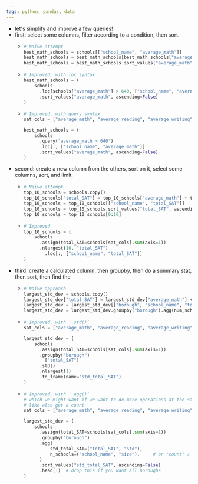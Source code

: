 ```yaml
---
tags: python, pandas, data
---
```


- let's simplify and improve a few queries!
- first: select some columns, filter according to a condition, then sort.
	- ```python
	  # Naive attempt
	  best_math_schools = schools[["school_name", "average_math"]]
	  best_math_schools = best_math_schools[best_math_schools["average_math"] > 600]
	  best_math_schools = best_math_schools.sort_values("average_math", ascending = False)
	  ```
	- ```python
	  # Improved, with loc syntax
	  best_math_schools = (
	      schools
	        .loc[schools["average_math"] > 640, ["school_name", "average_math"]]
	        .sort_values("average_math", ascending=False)
	  )
	  ```
	- ```python
	  # Improved, with query syntax
	  sat_cols = ["average_math", "average_reading", "average_writing"]
	  
	  best_math_schools = (
	      schools
	        .query("average_math > 640")
	        .loc[:, ["school_name", "average_math"]]
	        .sort_values("average_math", ascending=False)
	  )
	  ```
- second: create a new column from the others, sort on it, select some columns, sort, and limit.
	- ```python
	  # Naive attempt
	  top_10_schools = schools.copy()
	  top_10_schools["total_SAT"] = top_10_schools["average_math"] + top_10_schools["average_reading"] + top_10_schools["average_writing"]
	  top_10_schools = top_10_schools[["school_name", "total_SAT"]]
	  top_10_schools = top_10_schools.sort_values("total_SAT", ascending = False)
	  top_10_schools = top_10_schools[0:10]
	  ```
	- ```python
	  # Improved
	  top_10_schools = (
	      schools
	        .assign(total_SAT=schools[sat_cols].sum(axis=1))
	        .nlargest(10, "total_SAT")
	    	  .loc[:, ["school_name", "total_SAT"]]
	  )
	  ```
- third: create a calculated column, then groupby, then do a summary stat, then sort, then find the
	- ```python
	  # Naive approach
	  largest_std_dev = schools.copy()
	  largest_std_dev["total_SAT"] = largest_std_dev["average_math"] + largest_std_dev["average_reading"] + largest_std_dev["average_writing"]
	  largest_std_dev = largest_std_dev[["borough", "school_name", "total_SAT"]]
	  largest_std_dev = largest_std_dev.groupby("borough").agg(num_schools=("school_name", "count"), std_total_sat=("total_SAT", "std")).sort_values("std_total_sat", ascending = False)
	  ```
	- ```python
	  # Improved, with `.std()`
	  sat_cols = ["average_math", "average_reading", "average_writing"]
	  
	  largest_std_dev = (
	      schools
	        .assign(total_SAT=schools[sat_cols].sum(axis=1))
	        .groupby("borough")
	    	  ["total_SAT"]
	        .std()
	        .nlargest(1)
	        .to_frame(name="std_total_SAT")
	  )
	  ```
	- ```python
	  # Improved, with `.agg()`
	  # which we might want if we want to do more operations at the same time,
	  # like also get a count
	  sat_cols = ["average_math", "average_reading", "average_writing"]
	  
	  largest_std_dev = (
	      schools
	        .assign(total_SAT=schools[sat_cols].sum(axis=1))
	        .groupby("borough")
	        .agg(
	            std_total_SAT=("total_SAT", "std"),
	            n_schools=("school_name", "size"),     # or "count" / "nunique" as needed
	        )
	        .sort_values("std_total_SAT", ascending=False)
	        .head(1)  # drop this if you want all boroughs
	  )
	  ```